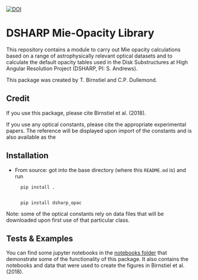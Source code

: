 [![DOI](https://zenodo.org/badge/137751482.svg)](https://zenodo.org/badge/latestdoi/137751482)

# DSHARP Mie-Opacity Library

This repository contains a module to carry out Mie opacity calculations based on
a range of astrophysically relevant optical datasets and to calculate the
default opacity tables used in the Disk Substructures at High Angular Resolution
Project (DSHARP, PI: S. Andrews).

This package was created by T. Birnstiel and C.P. Dullemond.

## Credit

If you use this package, please cite Birnstiel et al. (2018).

If you use any optical constants, please cite the appropriate experimental papers. The reference will be displayed upon import of the constants and is also available as the

## Installation

- From source: got into the base directory (where this `README.md` is) and run

        pip install .


        pip install dsharp_opac

Note: some of the optical constants rely on data files that will be downloaded
upon first use of that particular class.

## Tests & Examples

You can find some jupyter notebooks in the [notebooks folder](notebooks/index.ipynb) that demonstrate some of the functionality of this package. It also contains the notebooks and data that were used to create the figures in Birnstiel et al. (2018).
